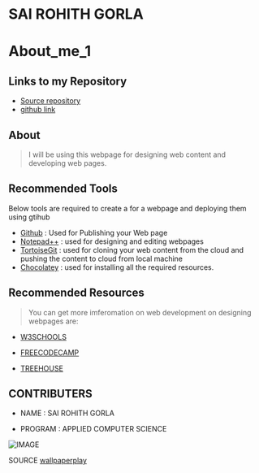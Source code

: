 # SAI ROHITH GORLA

# About_me_1

## Links to my Repository
- [Source repository]()
- [github link]()

## About

> I will be using this webpage for designing web content and developing web pages.

## Recommended Tools

Below tools are required to create a for a webpage and deploying them using gtihub

- [Github](https://github.com/) : Used for Publishing your Web page
- [Notepad++](https://notepad-plus-plus.org/) : used for designing and editing webpages 
- [TortoiseGit](https://tortoisegit.org/) : used for cloning your web content from the cloud and pushing the content to cloud from local machine
- [Chocolatey](https://chocolatey.org/) : used for installing all the required resources.

## Recommended Resources 

>You can get more imferomation on web development on designing webpages are:

- [W3SCHOOLS](https://www.w3schools.com/)


- [FREECODECAMP](https://www.freecodecamp.org/)


- [TREEHOUSE](https://teamtreehouse.com/)

## CONTRIBUTERS 

+ NAME : SAI ROHITH GORLA 

+ PROGRAM : APPLIED COMPUTER SCIENCE

![IMAGE](https://wallpaperplay.com/walls/full/6/e/f/164611.jpg) 

SOURCE [wallpaperplay](https://www.google.com/url?sa=i&url=https%3A%2F%2Fwallpaperplay.com%2Fboard%2Fweb-developer-wallpapers&psig=AOvVaw3Ew9lImmmsqhPbeNDMng5a&ust=1580580466185000&source=images&cd=vfe&ved=0CAMQjB1qFwoTCLD84pu3rucCFQAAAAAdAAAAABAD)
